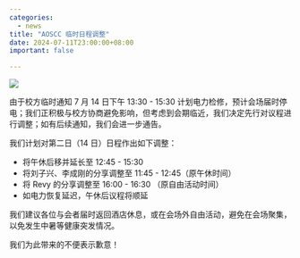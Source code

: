 ```yaml
---
categories:
  - news
title: "AOSCC 临时日程调整"
date: 2024-07-11T23:00:00+08:00
important: false

---
```

![](/assets/coffee-break/20240623/imgs/aoscc-2024-jlu.png)

由于校方临时通知 7 月 14 日下午 13:30 - 15:30 计划电力检修，预计会场届时停电；我们正积极与校方协商避免影响，但考虑到会期临近，我们决定先行对议程进行调整；如有后续通知，我们会进一步通告。

我们计划对第二日（14 日）日程作出如下调整：

- 将午休后移并延长至 12:45 - 15:30
- 将刘子兴、李成刚的分享调整至 11:45 - 12:45（原午休时间）
- 将 Revy 的分享调整至 16:00 - 16:30 （原自由活动时间）
- 如电力恢复延迟，午休后议程将顺延

我们建议各位与会者届时返回酒店休息，或在会场外自由活动，避免在会场聚集，以免发生中暑等健康突发情况。

我们为此带来的不便表示歉意！
